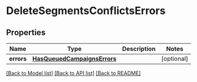 # DeleteSegmentsConflictsErrors

## Properties
Name | Type | Description | Notes
------------ | ------------- | ------------- | -------------
**errors** | [**HasQueuedCampaignsErrors**](HasQueuedCampaignsErrors.md) |  | [optional] 

[[Back to Model list]](../README.md#documentation-for-models) [[Back to API list]](../README.md#documentation-for-api-endpoints) [[Back to README]](../README.md)


